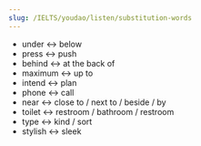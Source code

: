 ```yaml
---
slug: /IELTS/youdao/listen/substitution-words
---
```


- under ↔ below
- press ↔ push
- behind ↔ at the back of
- maximum ↔ up to
- intend ↔ plan
- phone ↔ call
- near ↔ close to / next to / beside / by
- toilet ↔ restroom / bathroom / restroom
- type ↔ kind / sort
- stylish ↔ sleek